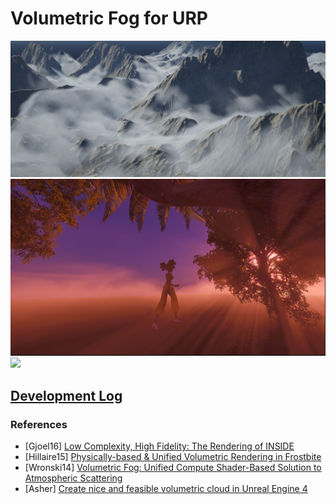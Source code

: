 # Volumetric Fog for URP

![](Documentation~/VolumetricFog1.png)
![](Documentation~/VolumetricFog2.png)
![](Documentation~/VolumetricFogBreakdown.gif)

## [Development Log](https://jojo-lyu.notion.site/Development-Log-Fog-436915344c7849c09fc44eefd7b4797b?pvs=4)

### References
* [Gjoel16] [Low Complexity, High Fidelity: The Rendering of INSIDE](https://www.gdcvault.com/play/1023002/Low-Complexity-High-Fidelity-INSIDE)
* [Hillaire15] [Physically-based & Unified Volumetric Rendering in Frostbite](https://www.ea.com/frostbite/news/physically-based-unified-volumetric-rendering-in-frostbite)
* [Wronski14] [Volumetric Fog: Unified Compute Shader-Based Solution to Atmospheric Scattering](http://advances.realtimerendering.com/s2014/wronski/bwronski_volumetric_fog_siggraph2014.pdf)
* [Asher] [Create nice and feasible volumetric cloud in Unreal Engine 4](http://asher.gg/?p=2600)
